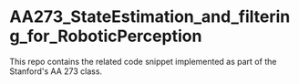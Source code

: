# AA273_StateEstimation_and_filtering_for_RoboticPerception
This repo contains the related code snippet implemented as part of the Stanford's AA 273 class.  
